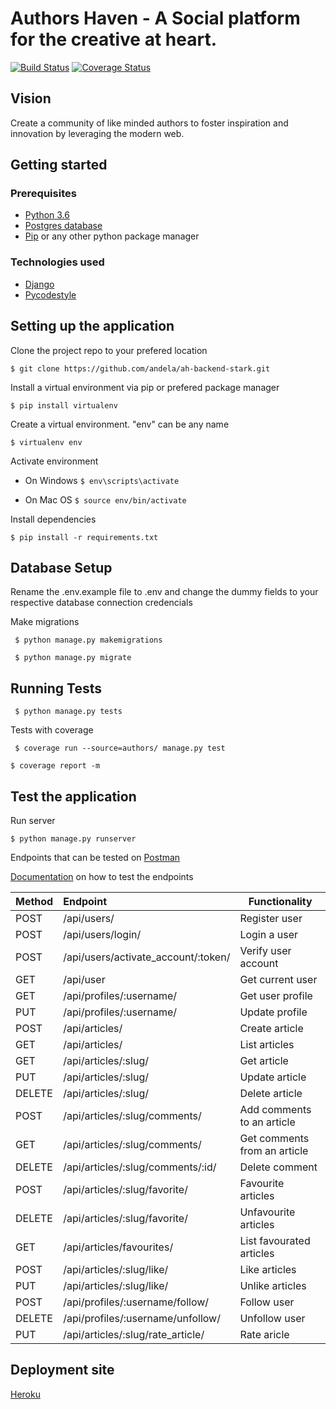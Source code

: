 Authors Haven - A Social platform for the creative at heart.
=======

[![Build Status](https://travis-ci.org/andela/ah-backend-stark.svg?branch=develop)](https://travis-ci.org/andela/ah-backend-stark)
 [![Coverage Status](https://coveralls.io/repos/github/andela/ah-backend-stark/badge.svg?branch=develop)](https://coveralls.io/github/andela/ah-backend-stark?branch=develop)

## Vision
Create a community of like minded authors to foster inspiration and innovation
by leveraging the modern web.



## Getting started
### Prerequisites
- [Python 3.6](https://www.python.org/getit/)
- [Postgres database]( https://www.postgresql.org/download/)
- [Pip](https://pip.pypa.io/en/stable/reference/pip_download/) or any other python package manager

### Technologies used
- [Django](https://docs.djangoproject.com/en/2.1/) 
- [Pycodestyle](http://pycodestyle.pycqa.org/en/latest/intro.html)

## Setting up the application


Clone the project repo to your prefered location

`$ git clone https://github.com/andela/ah-backend-stark.git`

Install a virtual environment via pip or prefered package manager

`$ pip install virtualenv`

Create a virtual environment. "env" can be any name

`$ virtualenv env`

Activate environment

- On Windows `$ env\scripts\activate`

- On Mac OS `$ source env/bin/activate`

Install dependencies

`$ pip install -r requirements.txt`



## Database Setup

Rename the .env.example file to .env and change the dummy fields to your respective database connection credencials

Make migrations

` $ python manage.py makemigrations`

` $ python manage.py migrate`

## Running Tests
` $ python manage.py tests`

Tests with coverage

` $ coverage run --source=authors/ manage.py test`

`$ coverage report -m`

## Test the application

Run server

`$ python manage.py runserver`

Endpoints that can be tested on [Postman](https://www.getpostman.com/apps)

[Documentation]() on how to test the endpoints

|Method |Endpoint |Functionality  |
|----------|:----------|------------|
| POST  |/api/users/  |Register user  |
| POST  |/api/users/login/  |Login a user  |
|POST | /api/users/activate_account/:token/  | Verify user account|
| GET | /api/user| Get current user|
| GET |/api/profiles/:username/ | Get user profile |
|PUT|/api/profiles/:username/ |Update profile |
|POST|/api/articles/|Create article|
|GET|/api/articles/|List articles |
|GET|/api/articles/:slug/|Get article|
|PUT|/api/articles/:slug/|Update article|
|DELETE|/api/articles/:slug/|Delete article|
|POST|/api/articles/:slug/comments/|Add comments to an article|
|GET|/api/articles/:slug/comments/|Get comments from an article|
|DELETE|/api/articles/:slug/comments/:id/|Delete comment|
|POST|/api/articles/:slug/favorite/|Favourite articles|
|DELETE|/api/articles/:slug/favorite/|Unfavourite articles|
|GET|/api/articles/favourites/|List favourated articles|
|POST|/api/articles/:slug/like/|Like articles|
|PUT|/api/articles/:slug/like/|Unlike articles|
|POST|/api/profiles/:username/follow/|Follow user|
|DELETE|/api/profiles/:username/unfollow/|Unfollow user|
|PUT|/api/articles/:slug/rate_article/|Rate aricle|


## Deployment site

[Heroku](https://ah-backend-stark-staging.herokuapp.com/)